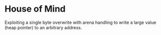 # House of Mind
Exploiting a single byte overwrite with arena handling to write a large value (heap pointer) to an
arbitrary address.


